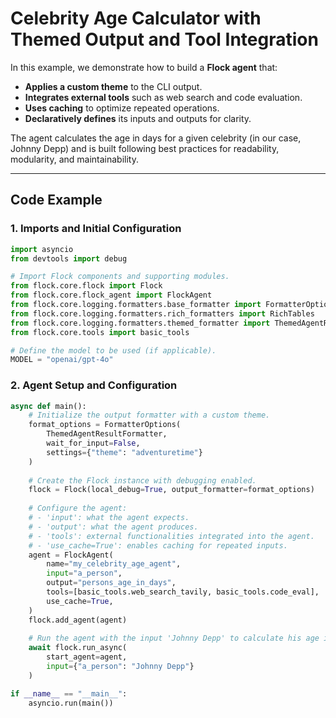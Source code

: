 

# Celebrity Age Calculator with Themed Output and Tool Integration

In this example, we demonstrate how to build a **Flock agent** that:

- **Applies a custom theme** to the CLI output.
- **Integrates external tools** such as web search and code evaluation.
- **Uses caching** to optimize repeated operations.
- **Declaratively defines** its inputs and outputs for clarity.

The agent calculates the age in days for a given celebrity (in our case, Johnny Depp) and is built following best practices for readability, modularity, and maintainability.

---



## Code Example

### 1. Imports and Initial Configuration

```python
import asyncio
from devtools import debug

# Import Flock components and supporting modules.
from flock.core.flock import Flock
from flock.core.flock_agent import FlockAgent
from flock.core.logging.formatters.base_formatter import FormatterOptions
from flock.core.logging.formatters.rich_formatters import RichTables
from flock.core.logging.formatters.themed_formatter import ThemedAgentResultFormatter
from flock.core.tools import basic_tools

# Define the model to be used (if applicable).
MODEL = "openai/gpt-4o"
```

### 2. Agent Setup and Configuration

```python
async def main():
    # Initialize the output formatter with a custom theme.
    format_options = FormatterOptions(
        ThemedAgentResultFormatter,
        wait_for_input=False,
        settings={"theme": "adventuretime"}
    )
    
    # Create the Flock instance with debugging enabled.
    flock = Flock(local_debug=True, output_formatter=format_options)
    
    # Configure the agent:
    # - 'input': what the agent expects.
    # - 'output': what the agent produces.
    # - 'tools': external functionalities integrated into the agent.
    # - 'use_cache=True': enables caching for repeated inputs.
    agent = FlockAgent(
        name="my_celebrity_age_agent",
        input="a_person",
        output="persons_age_in_days",
        tools=[basic_tools.web_search_tavily, basic_tools.code_eval],
        use_cache=True,
    )
    flock.add_agent(agent)
    
    # Run the agent with the input 'Johnny Depp' to calculate his age in days.
    await flock.run_async(
        start_agent=agent,
        input={"a_person": "Johnny Depp"}
    )

if __name__ == "__main__":
    asyncio.run(main())
```

